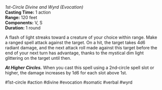 *1st-Circle Divine and Wyrd (Evocation)*    
**Casting Time:** 1 action    
**Range:** 120 feet  
**Components:** V, S  
**Duration:** 1 round

A flash of light streaks toward a creature of your choice within range. Make a ranged spell attack against the target. On a hit, the target takes 4d6 radiant damage, and the next attack roll made against this target before the end of your next turn has advantage, thanks to the mystical dim light glittering on the target until then.

***At Higher Circles.*** When you cast this spell using a 2nd‑circle spell slot or higher, the damage increases by 1d6 for each slot above 1st.

#1st-circle #action #divine #evocation #somatic #verbal #wyrd
